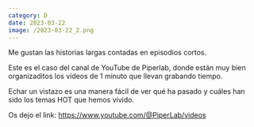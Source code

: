 ```yaml
--- 
category: D 
date: 2023-03-22 
image: /2023-03-22_2.png 
--- 
```


Me gustan las historias largas contadas en episodios cortos. 

Este es el caso del canal de YouTube de Piperlab, donde están muy bien organizaditos los vídeos de 1 minuto que llevan grabando tiempo. 

Echar un vistazo es una manera fácil de ver qué ha pasado y cuáles han sido los temas HOT que hemos vivido.  

Os dejo el link: https://www.youtube.com/@PiperLab/videos